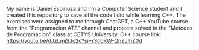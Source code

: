 My name is Daniel Espinoza and I'm a Computer Science student and I created this repository to save all the code I did while learning C++. The exercises were assigned to me through ChatGPT, a C++ YouTube course from the "Programacion ATS" channel and projects solved in the "Metodos de Programacion" class at CETYS University.
C++ course link: https://youtu.be/dJzLmjSJc2c?si=r3cbRW-QnZJIhZ0d
